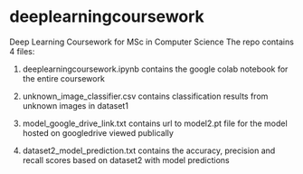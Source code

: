 # deeplearningcoursework
Deep Learning Coursework for MSc in Computer Science
The repo contains 4 files:

1. deeplearningcoursework.ipynb contains the google colab notebook for the entire coursework

2. unknown_image_classifier.csv contains classification results from unknown images in dataset1

3. model_google_drive_link.txt contains url to model2.pt file for the model hosted on googledrive viewed publically

4. dataset2_model_prediction.txt contains the accuracy, precision and recall scores based on dataset2 with model predictions
